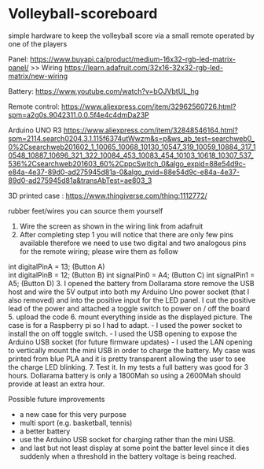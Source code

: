 # Volleyball-scoreboard
simple hardware to keep the volleyball score via a small remote operated by one of the players


Panel: https://www.buyapi.ca/product/medium-16x32-rgb-led-matrix-panel/ >> Wiring https://learn.adafruit.com/32x16-32x32-rgb-led-matrix/new-wiring

Battery: https://www.youtube.com/watch?v=bOJVbtUL_hg 

Remote control: https://www.aliexpress.com/item/32962560726.html?spm=a2g0s.9042311.0.0.5f4e4c4dmDa23P


Arduino UNO R3 https://www.aliexpress.com/item/32848546164.html?spm=2114.search0204.3.1.115f6374utWwzm&s=p&ws_ab_test=searchweb0_0%2Csearchweb201602_1_10065_10068_10130_10547_319_10059_10884_317_10548_10887_10696_321_322_10084_453_10083_454_10103_10618_10307_537_536%2Csearchweb201603_60%2CppcSwitch_0&algo_expid=88e54d9c-e84a-4e37-89d0-ad275945d81a-0&algo_pvid=88e54d9c-e84a-4e37-89d0-ad275945d81a&transAbTest=ae803_3


3D printed case : https://www.thingiverse.com/thing:1112772/

rubber feet/wires you can source them yourself


1. Wire the screen as shown in the wiring link from adafruit
2. After completing step 1 you will notice that there are only few pins available therefore we need to use two digital and two analogous pins for the remote wiring; please wire them as follow
  
  int digitalPinA = 13; (Button A)  
  int digitalPinB = 12; (Button B)
  int signalPin0 = A4; (Button C)
  int signalPin1 = A5; (Button D)
3. I opened the battery from Dollarama store remove the USB host and wire the 5V output into both my Arduino Uno power socket (that I also removed) and into the positive input for the LED panel. 
   I cut the positive lead of the power and attached a toggle switch to power on / off the board
5. upload the code
6. mount everything inside as the displayed picture. The case is for a Raspberry pi so I had to adapt. 
    - I used the power socket to install the on off toggle switch.
	- I used the USB opening to expose the Arduino USB socket (for future firmware updates)
	- I used the LAN opening to vertically mount the mini USB in order to charge the battery. My case was printed from blue PLA and it is pretty transparent allowing the user to see the charge LED blinking.
7. Test it. In my tests a full battery was good for 3 hours. Dollarama battery is only a 1800Mah so using a 2600Mah should provide at least an extra hour.	

Possible future improvements
 - a new case for this very purpose 
 - multi sport (e.g. basketball, tennis)
 - a better battery
 - use the Arduino USB socket for charging rather than the mini USB.
 - and last but not least display at some point the batter level since it dies suddenly when a threshold in the battery voltage is being reached.
